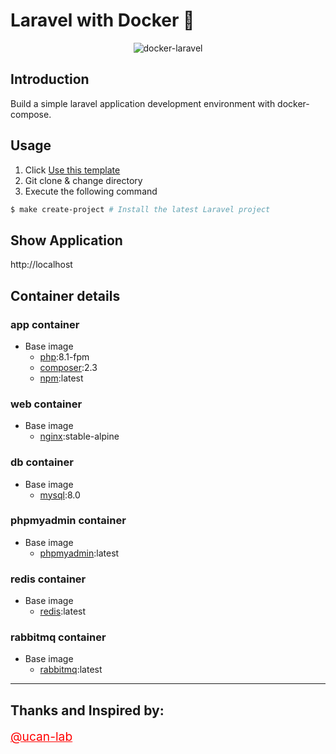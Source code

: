# Laravel with Docker 🐳

<p align="center">
    <img src="https://digitalwiki.info/storage/uploads/images/Lm3lcerkhX29YvXuR1EO8gDOeEUX4iy3mO3HIVDG.png" alt="docker-laravel">
</p>

## Introduction

Build a simple laravel application development environment with docker-compose.

## Usage

1. Click [Use this template](https://github.com/agungprsty/laravel-with-docker/generate)
2. Git clone & change directory
3. Execute the following command

```bash
$ make create-project # Install the latest Laravel project
```

## Show Application
http://localhost

## Container details

### app container

- Base image
  - [php](https://hub.docker.com/_/php):8.1-fpm
  - [composer](https://hub.docker.com/_/composer):2.3
  - [npm](https://deb.nodesource.com/setup_lts.x):latest

### web container

- Base image
  - [nginx](https://hub.docker.com/_/nginx):stable-alpine

### db container

- Base image
  - [mysql](https://hub.docker.com/_/mysql):8.0

### phpmyadmin container

- Base image
  - [phpmyadmin](https://hub.docker.com/_/phpmyadmin):latest

### redis container

- Base image
  - [redis](https://hub.docker.com/_/redis):latest

### rabbitmq container

- Base image
  - [rabbitmq](https://hub.docker.com/_/rabbitmq):latest

---
## Thanks and Inspired by:
<a href="https://github.com/ucan-lab" style="color: red;font-size:1.2rem">@ucan-lab<a>